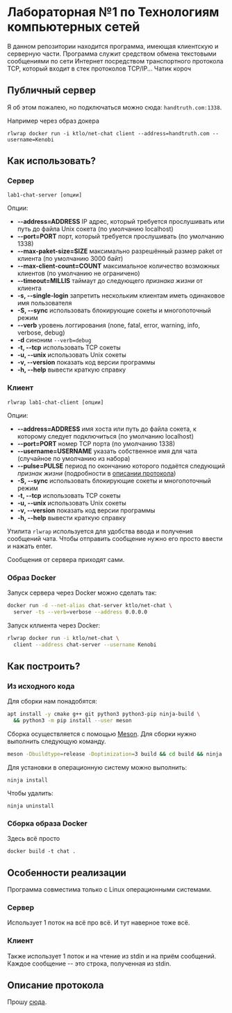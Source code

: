 Лабораторная №1 по Технологиям компьютерных сетей
=====================================================

В данном репозитории находится программа, имеющая клиентскую и серверную части. Программа служит средством обмена текстовыми сообщениями по сети Интернет посредством транспортного протокола TCP, который входит в стек протоколов TCP/IP... Чатик короч

Публичный сервер
-----------------------------------------------------

Я об этом пожалею, но подключаться можно сюда: `handtruth.com:1338`.

Например через образ докера

    rlwrap docker run -i ktlo/net-chat client --address=handtruth.com --username=Kenobi

Как использовать?
-----------------------------------------------------

### Сервер

    lab1-chat-server [опции]

Опции:
  - **--address=ADDRESS** IP адрес, который требуется прослушивать или путь до файла Unix сокета (по умолчанию localhost)
  - **--port=PORT** порт, который требуется прослушивать (по умолчанию 1338)
  - **--max-paket-size=SIZE** максимально разрешённый размер paket от клиента (по умолчанию 3000 байт)
  - **--max-client-count=COUNT** максимальное количество возможных клиентов (по умолчанию не ограничено)
  - **--timeout=MILLIS** таймаут до следующего *признака жизни* от клиента
  - **-s, --single-login** запретить нескольким клиентам иметь одинаковое имя пользователя
  - **-S, --sync** использовать блокирующие сокеты и многопоточный режим
  - **--verb** уровень логгирования (none, fatal, error, warning, info, verbose, debug)
  - **-d** синоним `--verb=debug`
  - **-t, --tcp** использовать TCP сокеты
  - **-u, --unix** использовать Unix сокеты
  - **-v, --version** показать код версии программы
  - **-h, --help** вывести краткую справку

### Клиент

    rlwrap lab1-chat-client [опции]

Опции:
  - **--address=ADDRESS** имя хоста или путь до файла сокета, к которому следует подключиться (по умолчанию localhost)
  - **--port=PORT** номер TCP порта (по умолчанию 1338)
  - **--username=USERNAME** указать собственное имя для чата (случайное по умолчанию из набора)
  - **--pulse=PULSE** период по окончанию которого подаётся следующий *признак жизни* (подробности в [описании протокола](doc/protocol.md#Keep-Alive))
  - **-S, --sync** использовать блокирующие сокеты и многопоточный режим
  - **-t, --tcp** использовать TCP сокеты
  - **-u, --unix** использовать Unix сокеты
  - **-v, --version** показать код версии программы
  - **-h, --help** вывести краткую справку

Утилита `rlwrap` используется для удобства ввода и получения сообщений чата. Чтобы отправить сообщение нужно его просто ввести и нажать enter.

Сообщения от сервера приходят сами.

### Образ Docker

Запуск сервера через Docker можно сделать так:

```sh
docker run -d --net-alias chat-server ktlo/net-chat \
  server -ts --verb=verbose --address 0.0.0.0
```

Запуск кллиента через Docker:

```sh
rlwrap docker run -i ktlo/net-chat \
  client --address chat-server --username Kenobi
```

Как построить?
-----------------------------------------------------

### Из исходного кода

Для сборки нам понадобятся:

```sh
apt install -y cmake g++ git python3 python3-pip ninja-build \
  && python3 -m pip install --user meson
```

Сборка осуществляется с помощью [Meson](https://mesonbuild.com). Для сборки нужно выполнить следующую команду.

```sh
meson -Dbuildtype=release -Doptimization=3 build && cd build && ninja
```

Для установки в операционную систему можно выполнить:

    ninja install

Чтобы удалить:

    ninja uninstall

### Сборка образа Docker

Здесь всё просто

    docker build -t chat .

Особенности реализации
-----------------------------------------------------

Программа совместима только с Linux операционными системами.

### Сервер

Использует 1 поток на всё про всё. И тут наверное тоже всё.

### Клиент

Также использует 1 поток и на чтение из stdin и на приём сообщений. Каждое сообщение -- это строка, полученная из stdin.

Описание протокола
-----------------------------------------------------

Прошу [сюда](doc/protocol.md).
